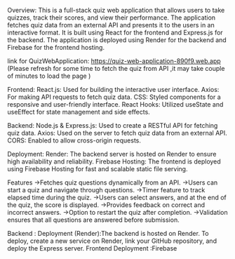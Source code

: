 Overview:
This is a full-stack quiz web application that allows users to take quizzes, track their scores, and view their performance. The application fetches quiz data from an external API and presents it to the users in an interactive format. It is built using React for the frontend and Express.js for the backend. The application is deployed using Render for the backend and Firebase for the frontend hosting.


link for QuizWebApplication: https://quiz-web-application-890f9.web.app
(Please refresh for some time to fetch the quiz from API ,it may take couple of minutes to load the page )


Frontend:
React.js: Used for building the interactive user interface.
Axios: For making API requests to fetch quiz data.
CSS: Styled components for a responsive and user-friendly interface.
React Hooks: Utilized useState and useEffect for state management and side effects.


Backend:
Node.js & Express.js: Used to create a RESTful API for fetching quiz data.
Axios: Used on the server to fetch quiz data from an external API.
CORS: Enabled to allow cross-origin requests.


Deployment:
Render: The backend server is hosted on Render to ensure high availability and reliability.
Firebase Hosting: The frontend is deployed using Firebase Hosting for fast and scalable static file serving.


Features
->Fetches quiz questions dynamically from an API.
->Users can start a quiz and navigate through questions.
->Timer feature to track elapsed time during the quiz.
->Users can select answers, and at the end of the quiz, the score is displayed.
->Provides feedback on correct and incorrect answers.
->Option to restart the quiz after completion.
->Validation ensures that all questions are answered before submission.


Backend :
Deployment (Render):The backend is hosted on Render.
To deploy, create a new service on Render, link your GitHub repository, and deploy the Express server.
Frontend Deployment :Firebase
